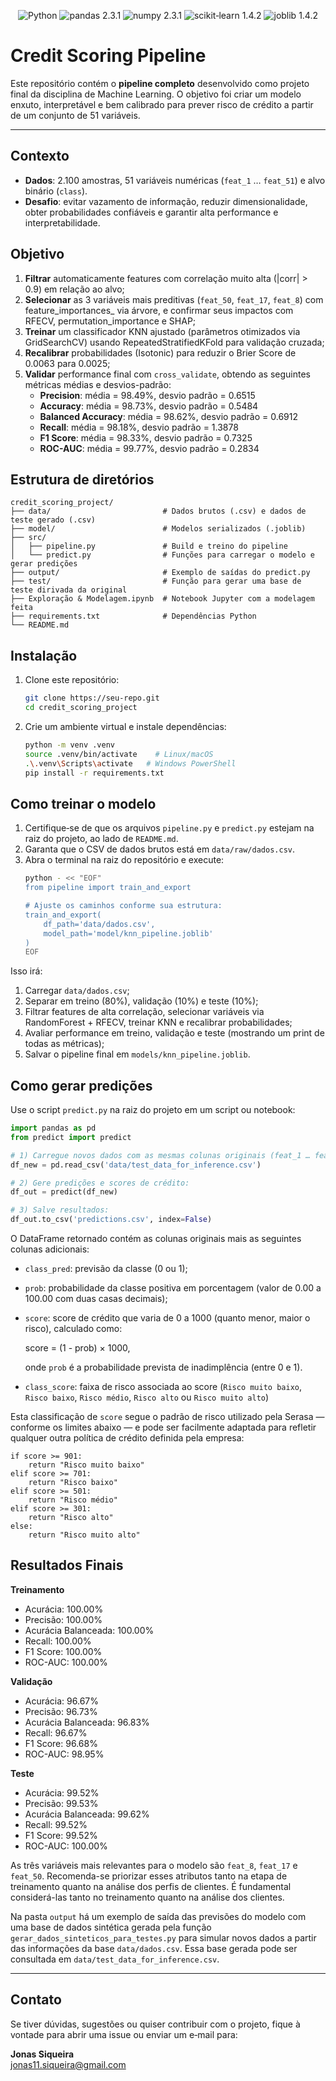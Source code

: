 <p align="center">
  <img src="https://img.shields.io/badge/Python-3.11-blue.svg" alt="Python"/>
  <img src="https://img.shields.io/badge/pandas-2.3.1-darkblue.svg" alt="pandas 2.3.1"/>
  <img src="https://img.shields.io/badge/numpy-2.3.1-blue.svg" alt="numpy 2.3.1"/>
  <img src="https://img.shields.io/badge/scikit--learn-1.4.2-darkorange.svg" alt="scikit‑learn 1.4.2"/>
  <img src="https://img.shields.io/badge/joblib-1.4.2-white.svg" alt="joblib 1.4.2"/>
</p>

# Credit Scoring Pipeline

Este repositório contém o **pipeline completo** desenvolvido como projeto final da disciplina de Machine Learning. O objetivo foi criar um modelo enxuto, interpretável e bem calibrado para prever risco de crédito a partir de um conjunto de 51 variáveis.

---

## Contexto

- **Dados**: 2.100 amostras, 51 variáveis numéricas (`feat_1` … `feat_51`) e alvo binário (`class`).
- **Desafio**: evitar vazamento de informação, reduzir dimensionalidade, obter probabilidades confiáveis e garantir alta performance e interpretabilidade.

## Objetivo

1. **Filtrar** automaticamente features com correlação muito alta (|corr| > 0.9) em relação ao alvo;
2. **Selecionar** as 3 variáveis mais preditivas (`feat_50`, `feat_17`, `feat_8`) com feature\_importances\_ via árvore, e confirmar seus impactos com RFECV, permutation\_importance e SHAP;
3. **Treinar** um classificador KNN ajustado (parâmetros otimizados via GridSearchCV) usando RepeatedStratifiedKFold para validação cruzada;
4. **Recalibrar** probabilidades (Isotonic) para reduzir o Brier Score de 0.0063 para 0.0025;
5. **Validar** performance final com `cross_validate`, obtendo as seguintes métricas médias e desvios-padrão:
   - **Precision**: média = 98.49%, desvio padrão = 0.6515
   - **Accuracy**: média = 98.73%, desvio padrão = 0.5484
   - **Balanced Accuracy**: média = 98.62%, desvio padrão = 0.6912
   - **Recall**: média = 98.18%, desvio padrão = 1.3878
   - **F1 Score**: média = 98.33%, desvio padrão = 0.7325
   - **ROC-AUC**: média = 99.77%, desvio padrão = 0.2834

## Estrutura de diretórios

```
credit_scoring_project/
├── data/                         # Dados brutos (.csv) e dados de teste gerado (.csv)
├── model/                        # Modelos serializados (.joblib)
├── src/
│   ├── pipeline.py               # Build e treino do pipeline
│   └── predict.py                # Funções para carregar o modelo e gerar predições
├── output/                       # Exemplo de saídas do predict.py
├── test/                         # Função para gerar uma base de teste dirivada da original 
├── Exploração & Modelagem.ipynb  # Notebook Jupyter com a modelagem feita
├── requirements.txt              # Dependências Python
└── README.md
```

## Instalação

1. Clone este repositório:
   ```bash
   git clone https://seu-repo.git
   cd credit_scoring_project
   ```
2. Crie um ambiente virtual e instale dependências:
   ```bash
   python -m venv .venv
   source .venv/bin/activate    # Linux/macOS
   .\.venv\Scripts\activate   # Windows PowerShell
   pip install -r requirements.txt
   ```

## Como treinar o modelo

1. Certifique‑se de que os arquivos `pipeline.py` e `predict.py` estejam na raiz do projeto, ao lado de `README.md`.
2. Garanta que o CSV de dados brutos está em `data/raw/dados.csv`.
3. Abra o terminal na raiz do repositório e execute:
   ```bash
   python - << "EOF"
   from pipeline import train_and_export

   # Ajuste os caminhos conforme sua estrutura:
   train_and_export(
       df_path='data/dados.csv',
       model_path='model/knn_pipeline.joblib'
   )
   EOF
   ```

Isso irá:

1. Carregar `data/dados.csv`;
2. Separar em treino (80%), validação (10%) e teste (10%);
3. Filtrar features de alta correlação, selecionar variáveis via RandomForest + RFECV, treinar KNN e recalibrar probabilidades;
4. Avaliar performance em treino, validação e teste (mostrando um print de todas as métricas);
5. Salvar o pipeline final em `models/knn_pipeline.joblib`.

## Como gerar predições

Use o script `predict.py` na raiz do projeto em um script ou notebook:

```python
import pandas as pd
from predict import predict

# 1) Carregue novos dados com as mesmas colunas originais (feat_1 … feat_51):
df_new = pd.read_csv('data/test_data_for_inference.csv')

# 2) Gere predições e scores de crédito:
df_out = predict(df_new)

# 3) Salve resultados:
df_out.to_csv('predictions.csv', index=False)
```

O DataFrame retornado contém as colunas originais mais as seguintes colunas adicionais:

- `class_pred`: previsão da classe (0 ou 1);
- `prob`: probabilidade da classe positiva em porcentagem (valor de 0.00 a 100.00 com duas casas decimais);
- `score`: score de crédito que varia de 0 a 1000 (quanto menor, maior o risco), calculado como:

  score = (1 - prob) × 1000,

  onde `prob` é a probabilidade prevista de inadimplência (entre 0 e 1).
- `class_score`: faixa de risco associada ao score (`Risco muito baixo`, `Risco baixo`, `Risco médio`, `Risco alto` ou `Risco muito alto`)

Esta classificação de `score` segue o padrão de risco utilizado pela Serasa — conforme os limites abaixo — e pode ser facilmente adaptada para refletir qualquer outra política de crédito definida pela empresa:

```
if score >= 901:
    return "Risco muito baixo"
elif score >= 701:
    return "Risco baixo"
elif score >= 501:
    return "Risco médio"
elif score >= 301:
    return "Risco alto"
else:
    return "Risco muito alto"
```

## Resultados Finais

**Treinamento**

- Acurácia: 100.00%
- Precisão: 100.00%
- Acurácia Balanceada: 100.00%
- Recall: 100.00%
- F1 Score: 100.00%
- ROC-AUC: 100.00%

**Validação**

- Acurácia: 96.67%
- Precisão: 96.73%
- Acurácia Balanceada: 96.83%
- Recall: 96.67%
- F1 Score: 96.68%
- ROC-AUC: 98.95%

**Teste**

- Acurácia: 99.52%
- Precisão: 99.53%
- Acurácia Balanceada: 99.62%
- Recall: 99.52%
- F1 Score: 99.52%
- ROC-AUC: 100.00%

As três variáveis mais relevantes para o modelo são `feat_8`, `feat_17` e `feat_50`. Recomenda-se priorizar esses atributos tanto na etapa de treinamento quanto na análise dos perfis de clientes. É fundamental considerá-las tanto no treinamento quanto na análise dos clientes.

Na pasta `output` há um exemplo de saída das previsões do modelo com uma base de dados sintética gerada pela função `gerar_dados_sinteticos_para_testes.py` para simular novos dados a partir das informações da base `data/dados.csv`. Essa base gerada pode ser consultada em `data/test_data_for_inference.csv`.

---

## Contato

Se tiver dúvidas, sugestões ou quiser contribuir com o projeto, fique à vontade para abrir uma issue ou enviar um e‑mail para:

**Jonas Siqueira**\
[jonas11.siqueira@gmail.com](mailto\:jonas11.siqueira@gmail.com)

